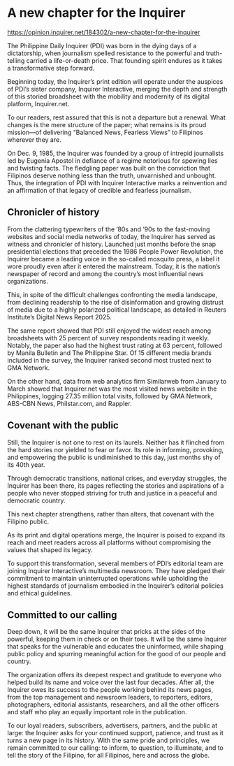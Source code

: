 # A new chapter for the Inquirer

https://opinion.inquirer.net/184302/a-new-chapter-for-the-inquirer



The Philippine Daily Inquirer (PDI) was born in the dying days of a dictatorship, when journalism spelled resistance to the powerful and truth-telling carried a life-or-death price. That founding spirit endures as it takes a transformative step forward.

Beginning today, the Inquirer’s print edition will operate under the auspices of PDI’s sister company, Inquirer Interactive, merging the depth and strength of this storied broadsheet with the mobility and modernity of its digital platform, Inquirer.net.

To our readers, rest assured that this is not a departure but a renewal. What changes is the mere structure of the paper; what remains is its proud mission—of delivering “Balanced News, Fearless Views” to Filipinos wherever they are.

On Dec. 9, 1985, the Inquirer was founded by a group of intrepid journalists led by Eugenia Apostol in defiance of a regime notorious for spewing lies and twisting facts. The fledgling paper was built on the conviction that Filipinos deserve nothing less than the truth, unvarnished and unbought. Thus, the integration of PDI with Inquirer Interactive marks a reinvention and an affirmation of that legacy of credible and fearless journalism.



##  Chronicler of history



From the clattering typewriters of the ’80s and ’90s to the fast-moving websites and social media networks of today, the Inquirer has served as witness and chronicler of history. Launched just months before the snap presidential elections that preceded the 1986 People Power Revolution, the Inquirer became a leading voice in the so-called mosquito press, a label it wore proudly even after it entered the mainstream. Today, it is the nation’s newspaper of record and among the country’s most influential news organizations.

This, in spite of the difficult challenges confronting the media landscape, from declining readership to the rise of disinformation and growing distrust of media due to a highly polarized political landscape, as detailed in Reuters Institute’s Digital News Report 2025.

The same report showed that PDI still enjoyed the widest reach among broadsheets with 25 percent of survey respondents reading it weekly. Notably, the paper also had the highest trust rating at 63 percent, followed by Manila Bulletin and The Philippine Star. Of 15 different media brands included in the survey, the Inquirer ranked second most trusted next to GMA Network.

On the other hand, data from web analytics firm Similarweb from January to March showed that Inquirer.net was the most visited news website in the Philippines, logging 27.35 million total visits, followed by GMA Network, ABS-CBN News, Philstar.com, and Rappler.



##  Covenant with the public



Still, the Inquirer is not one to rest on its laurels. Neither has it flinched from the hard stories nor yielded to fear or favor. Its role in informing, provoking, and empowering the public is undiminished to this day, just months shy of its 40th year.

Through democratic transitions, national crises, and everyday struggles, the Inquirer has been there, its pages reflecting the stories and aspirations of a people who never stopped striving for truth and justice in a peaceful and democratic country.

This next chapter strengthens, rather than alters, that covenant with the Filipino public.

As its print and digital operations merge, the Inquirer is poised to expand its reach and meet readers across all platforms without compromising the values that shaped its legacy.

To support this transformation, several members of PDI’s editorial team are joining Inquirer Interactive’s multimedia newsroom. They have pledged their commitment to maintain uninterrupted operations while upholding the highest standards of journalism embodied in the Inquirer’s editorial policies and ethical guidelines.



##  Committed to our calling



Deep down, it will be the same Inquirer that pricks at the sides of the powerful, keeping them in check or on their toes. It will be the same Inquirer that speaks for the vulnerable and educates the uninformed, while shaping public policy and spurring meaningful action for the good of our people and country.

The organization offers its deepest respect and gratitude to everyone who helped build its name and voice over the last four decades. After all, the Inquirer owes its success to the people working behind its news pages, from the top management and newsroom leaders, to reporters, editors, photographers, editorial assistants, researchers, and all the other officers and staff who play an equally important role in the publication.

To our loyal readers, subscribers, advertisers, partners, and the public at large: the Inquirer asks for your continued support, patience, and trust as it turns a new page in its history. With the same pride and principles, we remain committed to our calling: to inform, to question, to illuminate, and to tell the story of the Filipino, for all Filipinos, here and across the globe.